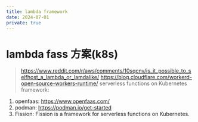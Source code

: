 ```yaml
---
title: lambda framework
date: 2024-07-01
private: true
---
```

# lambda fass 方案(k8s)
> https://www.reddit.com/r/aws/comments/10sqcnv/is_it_possible_to_selfhost_a_lambda_or_lamdalike/
> https://blog.cloudflare.com/workerd-open-source-workers-runtime/
serverless functions on Kubernetes framework:
1. openfaas: https://www.openfaas.com/
2. podman: https://podman.io/get-started
2. Fission:
Fission is a framework for serverless functions on Kubernetes.